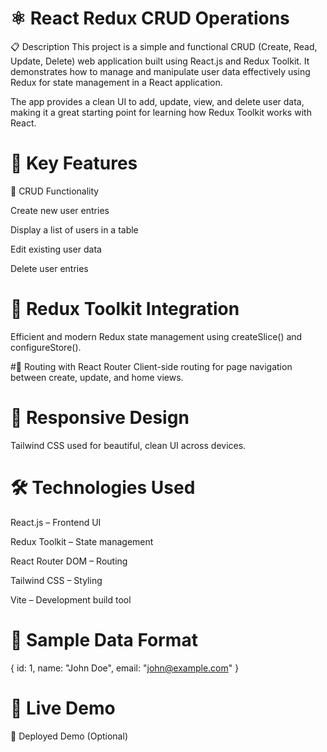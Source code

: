 # ⚛️ React Redux CRUD Operations
📋 Description
This project is a simple and functional CRUD (Create, Read, Update, Delete) web application built using React.js and Redux Toolkit. It demonstrates how to manage and manipulate user data effectively using Redux for state management in a React application.

The app provides a clean UI to add, update, view, and delete user data, making it a great starting point for learning how Redux Toolkit works with React.

# 🧩 Key Features
🔄 CRUD Functionality

Create new user entries

Display a list of users in a table

Edit existing user data

Delete user entries

# 🧠 Redux Toolkit Integration
Efficient and modern Redux state management using createSlice() and configureStore().

#🎯 Routing with React Router
Client-side routing for page navigation between create, update, and home views.

# 📱 Responsive Design
Tailwind CSS used for beautiful, clean UI across devices.

# 🛠️ Technologies Used
React.js – Frontend UI

Redux Toolkit – State management

React Router DOM – Routing

Tailwind CSS – Styling

Vite – Development build tool

# 📁 Sample Data Format

{
  id: 1,
  name: "John Doe",
  email: "john@example.com"
}


# 🚀 Live Demo
🔗 Deployed Demo (Optional)

